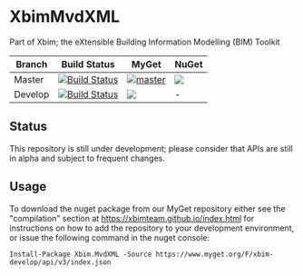 # XbimMvdXML
Part of Xbim; the eXtensible Building Information Modelling (BIM) Toolkit

Branch | Build Status  | MyGet | NuGet
------ | ------- | --- | --- |
Master | [![Build Status](https://dev.azure.com/xBIMTeam/xBIMToolkit/_apis/build/status/xBimTeam.XbimMvdXML?branchName=master)](https://dev.azure.com/xBIMTeam/xBIMToolkit/_build/latest?definitionId=7&branchName=master) | [![master](https://img.shields.io/myget/xbim-master/v/XbimMvdXML.svg)](https://www.myget.org/feed/xbim-master/package/nuget/Xbim.XbimMvdXML) | [![](https://img.shields.io/nuget/v/Xbim.MvdXML.svg)](https://www.nuget.org/packages/Xbim.MvdXML/)
Develop | [![Build Status](https://dev.azure.com/xBIMTeam/xBIMToolkit/_apis/build/status/xBimTeam.XbimMvdXML?branchName=develop)](https://dev.azure.com/xBIMTeam/xBIMToolkit/_build/latest?definitionId=7&branchName=develop) | ![](https://img.shields.io/myget/xbim-develop/vpre/Xbim.MvdXML.svg) | -

## Status

This repository is still under development; please consider that APIs are still in alpha and subject to frequent changes.

## Usage

To download the nuget package from our MyGet repository either see the "compilation" section at https://xbimteam.github.io/index.html for instructions on how to add the repository to your development environment, or issue the following command in the nuget console:

```
Install-Package Xbim.MvdXML -Source https://www.myget.org/F/xbim-develop/api/v3/index.json
```
